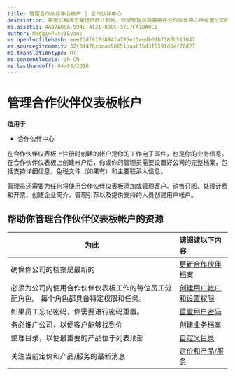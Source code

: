 ```yaml
---
title: 管理合作伙伴中心帐户 | 合作伙伴中心
description: 接受云解决方案提供商计划后，你或管理员将需要在合作伙伴中心中设置公司的帐户。
ms.assetid: 4A07A85A-594E-4121-808C-37E7FA18A0C5
author: MaggiePucciEvans
ms.openlocfilehash: eee73df917d894fa780e15eedb61b7180b511047
ms.sourcegitcommit: 32f34476cbcae58651baab15d3f5591d6ef70d27
ms.translationtype: HT
ms.contentlocale: zh-CN
ms.lasthandoff: 04/08/2018
---
```

# <a name="manage-your-partner-dashboard-account"></a>管理合作伙伴仪表板帐户

**适用于**

-  合作伙伴中心

在合作伙伴仪表板上注册时创建的帐户是你的工作电子邮件，也是你的业务信息。 在合作伙伴仪表板上创建帐户后，你或你的管理员需要设置好公司的完整档案，包括支持详细信息，免税文件（如果有）和主要联系人信息。 

管理员还需要为任何将使用合作伙伴仪表板添加或管理客户、销售订阅、处理计费和开票、创建企业简介、管理引荐以及提供支持的人员创建用户帐户。


## <a name="resources-to-help-you-manage-your-partner-dashboard-account"></a>帮助你管理合作伙伴仪表板帐户的资源

|**为此**   |**请阅读以下内容**   |
|-----------------------|:-----------------------|
|确保你公司的档案是最新的   |[更新合作伙伴档案](update-your-partner-profile.md)|
|必须为公司内使用合作伙伴仪表板工作的每位员工分配角色。 每个角色都具备特定权限和任务。|[创建用户帐户和设置权限](create-user-accounts-and-set-permissions.md)|
|如果员工忘记密码，你需要进行密码重置。  |[重置用户密码](reset-a-user-password.md)|
|务必推广公司，以便客户能够找到你   |[创建业务档案](create-a-marketing-profile.md)|
|整理目录，以便最重要的产品位于列表顶部   |[自定义目录](customize-the-catalog.md)|
|关注当前定价和产品/服务的最新消息   |[定价和产品/服务](pricing-and-offers.md)|













 

 



